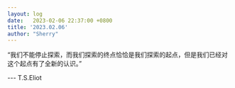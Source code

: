 ```yaml
---
layout: log
date:   2023-02-06 22:37:00 +0800
title: '2023.02.06'
author: "Sherry"
---
```


“我们不能停止探索，而我们探索的终点恰恰是我们探索的起点，但是我们已经对这个起点有了全新的认识。”

--- T.S.Eliot
